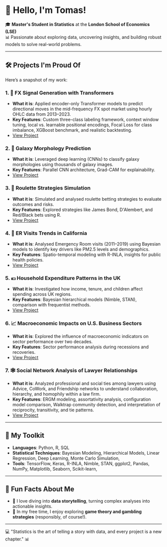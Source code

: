 # 👋 Hello, I'm Tomas! 

🎓 **Master's Student in Statistics** at the **London School of Economics (LSE)**  
📊 Passionate about exploring data, uncovering insights, and building robust models to solve real-world problems.

---

## 🛠️ Projects I'm Proud Of
Here’s a snapshot of my work:

### 1. 🤖 **FX Signal Generation with Transformers**  
- **What it is**: Applied encoder-only Transformer models to predict directional moves in the mid-frequency FX spot market using hourly OHLC data from 2013–2023.  
- **Key Features**: Custom three-class labeling framework, context window tuning, local vs. learnable positional encodings, Focal Loss for class imbalance, XGBoost benchmark, and realistic backtesting.  
- [View Project](https://github.com/tomas-mock/FX-Signal-Generation-with-Transformers) 


### 2. 🌌 **Galaxy Morphology Prediction**
- **What it is**: Leveraged deep learning (CNNs) to classify galaxy morphologies using thousands of galaxy images.
- **Key Features**: Parallel CNN architecture, Grad-CAM for explainability.
- [View Project](https://github.com/tomas-mock/Galaxy-Morphologies)

### 3. 🎰 **Roulette Strategies Simulation**
- **What it is**: Simulated and analysed roulette betting strategies to evaluate outcomes and risks.
- **Key Features**: Explored strategies like James Bond, D'Alembert, and Red/Black bets using R.
- [View Project](https://github.com/tomas-mock/Roulette-Strategies)

### 4. 🏥 **ER Visits Trends in California**
- **What it is**: Analysed Emergency Room visits (2011–2019) using Bayesian models to identify key drivers like PM2.5 levels and demographics.
- **Key Features**: Spatio-temporal modeling with R-INLA, insights for public health policies.
- [View Project](https://github.com/tomas-mock/Bayesian-Hierarchical-Modelling)

### 5. 💷 **Household Expenditure Patterns in the UK**
- **What it is**: Investigated how income, tenure, and children affect spending across UK regions.
- **Key Features**: Bayesian hierarchical models (Nimble, STAN), comparison with frequentist methods.
- [View Project](https://github.com/tomas-mock/Bayesian-Data-Analysis)

### 6. 📈 **Macroeconomic Impacts on U.S. Business Sectors**
- **What it is**: Explored the influence of macroeconomic indicators on sector performance over two decades.
- **Key Features**: Sector performance analysis during recessions and recoveries.
- [View Project](https://github.com/tomas-mock/Stock-Market-Analysis)

### 7. 🕸️ **Social Network Analysis of Lawyer Relationships**  
- **What it is**: Analyzed professional and social ties among lawyers using Advice, CoWork, and Friendship networks to understand collaboration, hierarchy, and homophily within a law firm.  
- **Key Features**: ERGM modeling, assortativity analysis, configuration model comparison, Walktrap community detection, and interpretation of reciprocity, transitivity, and tie patterns.  
- [View Project](https://github.com/tomas-mock/lawyer-network-analysis) 

---

## 🧰 My Toolkit
- **Languages**: Python, R, SQL
- **Statistical Techniques**: Bayesian Modeling, Hierarchical Models, Linear Regression, Deep Learning, Monte Carlo Simulation,
- **Tools**: TensorFlow, Keras, R-INLA, Nimble, STAN, ggplot2, Pandas, NumPy, Matplotlib, Seaborn, Scikit-learn,

---

## 🎯 Fun Facts About Me
- 📖 I love diving into **data storytelling**, turning complex analyses into actionable insights.
- 🎲 In my free time, I enjoy exploring **game theory and gambling strategies** (responsibly, of course!).


---

💻 "Statistics is the art of telling a story with data, and every project is a new chapter." 📊

